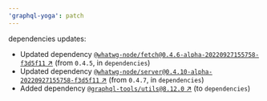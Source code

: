 ```yaml
---
'graphql-yoga': patch
---
```


dependencies updates:

- Updated dependency [`@whatwg-node/fetch@0.4.6-alpha-20220927155758-f3d5f11` ↗︎](https://www.npmjs.com/package/@whatwg-node/fetch/v/0.4.6) (from `0.4.5`, in `dependencies`)
- Updated dependency [`@whatwg-node/server@0.4.10-alpha-20220927155758-f3d5f11` ↗︎](https://www.npmjs.com/package/@whatwg-node/server/v/0.4.10) (from `0.4.7`, in `dependencies`)
- Added dependency [`@graphql-tools/utils@8.12.0` ↗︎](https://www.npmjs.com/package/@graphql-tools/utils/v/8.12.0) (to `dependencies`)
